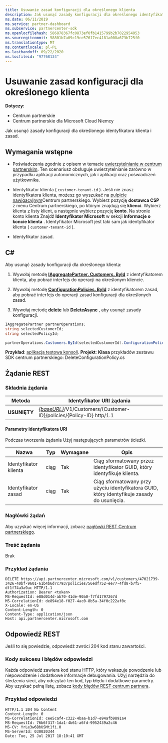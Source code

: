 ```yaml
---
title: Usuwanie zasad konfiguracji dla określonego klienta
description: Jak usunąć zasady konfiguracji dla określonego identyfikatora klienta i zasad.
ms.date: 06/11/2019
ms.service: partner-dashboard
ms.subservice: partnercenter-sdk
ms.openlocfilehash: 586878367fc0873ef0fb1415799b2b7022954053
ms.sourcegitcommit: 58801b7a09c19ce57617ec4181a008a673b725f0
ms.translationtype: MT
ms.contentlocale: pl-PL
ms.lasthandoff: 09/22/2020
ms.locfileid: "97768134"
---
```

# <a name="delete-a-configuration-policy-for-the-specified-customer"></a>Usuwanie zasad konfiguracji dla określonego klienta

**Dotyczy:**

- Centrum partnerskie
- Centrum partnerskie dla Microsoft Cloud Niemcy

Jak usunąć zasady konfiguracji dla określonego identyfikatora klienta i zasad.

## <a name="prerequisites"></a>Wymagania wstępne

- Poświadczenia zgodnie z opisem w temacie [uwierzytelnianie w centrum partnerskim](partner-center-authentication.md). Ten scenariusz obsługuje uwierzytelnianie zarówno w przypadku aplikacji autonomicznych, jak i aplikacji oraz poświadczeń użytkownika.

- Identyfikator klienta ( `customer-tenant-id` ). Jeśli nie znasz identyfikatora klienta, możesz go wyszukać na [pulpicie nawigacyjnym](https://partner.microsoft.com/dashboard)Centrum partnerskiego. Wybierz pozycję **dostawca CSP** z menu Centrum partnerskiego, po którym znajdują się **klienci**. Wybierz klienta z listy klient, a następnie wybierz pozycję **konto**. Na stronie konto klienta Znajdź **Identyfikator Microsoft** w sekcji **Informacje o koncie klienta** . Identyfikator Microsoft jest taki sam jak identyfikator klienta ( `customer-tenant-id` ).

- Identyfikator zasad.

## <a name="c"></a>C\#

Aby usunąć zasady konfiguracji dla określonego klienta:

1. Wywołaj metodę [**IAggregatePartner. Customers. ById**](/dotnet/api/microsoft.store.partnercenter.customers.icustomercollection.byid) z identyfikatorem klienta, aby pobrać interfejs do operacji na określonym kliencie.

2. Wywołaj metodę [**ConfigurationPolicies. ById**](/dotnet/api/microsoft.store.partnercenter.devicesdeployment.iconfigurationpolicycollection.byid) z identyfikatorem zasad, aby pobrać interfejs do operacji zasad konfiguracji dla określonych zasad.

3. Wywołaj metodę [**delete**](/dotnet/api/microsoft.store.partnercenter.devicesdeployment.iconfigurationpolicy.delete) lub [**DeleteAsync**](/dotnet/api/microsoft.store.partnercenter.devicesdeployment.iconfigurationpolicy.deleteasync) , aby usunąć zasady konfiguracji.

``` csharp
IAggregatePartner partnerOperations;
string selectedCustomerId;
string selectedPolicyId;

partnerOperations.Customers.ById(selectedCustomerId).ConfigurationPolicies.ById(selectedPolicyId).Delete();
```

**Przykład**: [aplikacja testowa konsoli](console-test-app.md). **Projekt**: **Klasa** przykładów zestawu SDK centrum partnerskiego: DeleteConfigurationPolicy.cs

## <a name="rest-request"></a>Żądanie REST

### <a name="request-syntax"></a>Składnia żądania

| Metoda     | Identyfikator URI żądania                                                                                          |
|------------|------------------------------------------------------------------------------------------------------|
| **USUNIĘTY** | [*{baseURL}*](partner-center-rest-urls.md)/V1/Customers/{Customer-ID}/policies/{Policy-ID} http/1.1 |

#### <a name="uri-parameters"></a>Parametry identyfikatora URI

Podczas tworzenia żądania Użyj następujących parametrów ścieżki.

| Nazwa        | Typ   | Wymagane | Opis                                                   |
|-------------|--------|----------|---------------------------------------------------------------|
| Identyfikator klienta | ciąg | Tak      | Ciąg sformatowany przez identyfikator GUID, który identyfikuje klienta.         |
| Identyfikator zasad   | ciąg | Tak      | Ciąg sformatowany przy użyciu identyfikatora GUID, który identyfikuje zasady do usunięcia. |

### <a name="request-headers"></a>Nagłówki żądań

Aby uzyskać więcej informacji, zobacz [nagłówki REST Centrum partnerskiego](headers.md).

### <a name="request-body"></a>Treść żądania

Brak

### <a name="request-example"></a>Przykład żądania

```http
DELETE https://api.partnercenter.microsoft.com/v1/customers/47021739-3426-40bf-9601-61b4b6d7c793/policies/56edf752-ee77-4fd8-b7f5-df1f74a3a9ac HTTP/1.1
Authorization: Bearer <token>
MS-RequestId: e88d014d-ab70-41de-90a0-f7fd1797267d
MS-CorrelationId: de894e18-f027-4ac0-8b5a-34f0c222af0c
X-Locale: en-US
Content-Length: 0
Content-Type: application/json
Host: api.partnercenter.microsoft.com
```

## <a name="rest-response"></a>Odpowiedź REST

Jeśli to się powiedzie, odpowiedź zwróci 204 kod stanu zawartości.

### <a name="response-success-and-error-codes"></a>Kody sukcesu i błędów odpowiedzi

Każda odpowiedź zawiera kod stanu HTTP, który wskazuje powodzenie lub niepowodzenie i dodatkowe informacje debugowania. Użyj narzędzia do śledzenia sieci, aby odczytać ten kod, typ błędu i dodatkowe parametry. Aby uzyskać pełną listę, zobacz [kody błędów REST centrum partnera](error-codes.md).

### <a name="response-example"></a>Przykład odpowiedzi

```http
HTTP/1.1 204 No Content
Content-Length: 0
MS-CorrelationId: cee5caf4-c322-4baa-b1d7-e94afb9891a4
MS-RequestId: 76b6f317-1da1-4b61-a6fd-9952439a2c46
MS-CV: YrLe3w6BbUSMt1fi.0
MS-ServerId: 030020344
Date: Tue, 25 Jul 2017 18:10:41 GMT
```

